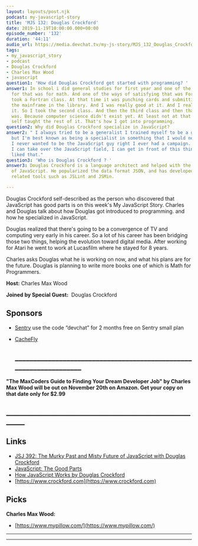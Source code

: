 ```yaml
---
layout: layouts/post.njk
podcast: my-javascript-story
title: 'MJS 132: Douglas Crockford'
date: 2019-11-19T10:00:00.000+00:00
episode_number: '132'
duration: '44:11'
audio_url: https://media.devchat.tv/my-js-story/MJS_132_Douglas_Crockford.mp3
tags:
- my_javascript_story
- podcast
- Douglas Crockford
- Charles Max Wood
- javascript
question1: 'How did Douglas Crockford get started with programming? '
answer1: In school i did general studies for first year and one of the requirements
  for that was for math. And one of the ways of satisfying that was Fortran. So I
  took a Fortran class. At that time it was punching cards and submitting them to
  the mainframe in the library. And I was really good at it. And I really enjoyed
  it. So I took the second class. And then the third class and then that's all there
  was. Because computer science didn't exist yet. At least not at that school so I
  self taught the rest of it. That's how I got into programming.
question2: Why did Douglas Crockford specialize in JavaScript?
answer2: " I always tried to be a generalist I trained myself to be a generalist,
  but I'm best known as being a specialist in something that I would never picked.
  I never wanted to be the JavaScript guy right I ever had a campaign. This is how
  I can take over the JavaScript field, I can get in front of this thing. It was never
  liked that."
question3: 'Who is Douglas Crockford ? '
answer3: Douglas Crockford is a language architect and helped with the development
  of JavaScript. He popularized the data format JSON, and has developed various JavaScript
  related tools such as JSLint and JSMin.

---
```

Douglas Crockford self-described as the person who discovered that JavaScript has good parts is on this week's My JavaScript Story. Charles and Douglas talk about how Douglas got introduced to programming.  and how he specialized in JavaScript.

Douglas realized that there's going to be a convergence of TV and computing very early in his career. So a lot of his career has been bridging those two things, helping the evolution toward digital media. After working for Atari he went to work at Lucasfilm where he stayed for 8 years.

Charles asks Douglas what he is working on now, and what his plans are for the future. Douglas is planning to write more books one of which is Math for Programmers.

**Host:** Charles Max Wood

**Joined by Special Guest:**  Douglas Crockford

## Sponsors

* [Sentry](https://sentry.io/) use the code “devchat” for 2 months free on Sentry small plan
* [CacheFly](https://www.cachefly.com/)

  ## **__________________________________________________________________**

**"The MaxCoders Guide to Finding Your Dream Developer Job" by Charles Max Wood will be out on November 20th on Amazon.  Get your copy on that date only for $2.99**

## **_______________________________________________________**

## Links

* [JSJ 392: The Murky Past and Misty Future of JavaScript with Douglas Crockford](https://devchat.tv/js-jabber/jsj-392-the-murky-past-and-misty-future-of-javascript-with-douglas-crockford/)
* [JavaScript: The Good Parts](https://www.amazon.com/JavaScript-Good-Parts-Douglas-Crockford/dp/0596517742)
* [How JavaScript Works by Douglas Crockford](https://www.amazon.com/How-JavaScript-Works-Douglas-Crockford/dp/1949815005)
* [https://www.crockford.com](https://www.crockford.com)

## Picks

**Charles Max Wood:**

* [https://www.mypillow.com/](https://www.mypillow.com/)

***

***